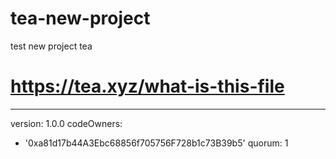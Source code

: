 # tea-new-project
test new project tea
# https://tea.xyz/what-is-this-file
---
version: 1.0.0
codeOwners:
  - '0xa81d17b44A3Ebc68856f705756F728b1c73B39b5'
quorum: 1
